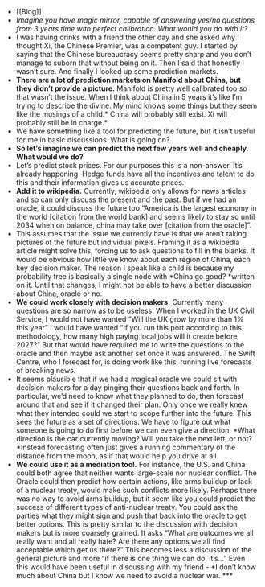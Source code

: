 - [[Blog]]
- *Imagine you have magic mirror, capable of answering yes/no questions from 3 years time with perfect calibration. What would you do with it?*
- I was having drinks with a friend the other day and she asked why I thought Xi, the Chinese Premier, was a competent guy. I started by saying that the Chinese bureaucracy seems pretty sharp and you don’t manage to suborn that without being on it. Then I said that honestly I wasn’t sure. And finally I looked up some prediction markets.
- **There are a lot of prediction markets on Manifold about China, but they didn’t provide a picture.** Manifold is pretty well calibrated too so that wasn’t the issue. When I think about China in 5 years it’s like I’m trying to describe the divine. My mind knows some things but they seem like the musings of a child.* China will probably still exist. Xi will probably still be in charge.*
- We have something like a tool for predicting the future, but it isn’t useful for me in basic discussions. What is going on?
- **So let’s imagine we can predict the next few years well and cheaply. What would we do?**
- Let’s predict stock prices. For our purposes this is a non-answer. It’s already happening. Hedge funds have all the incentives and talent to do this and their information gives us accurate prices.
- **Add it to wikipedia.** Currently, wikipedia only allows for news articles and so can only discuss the present and the past. But if we had an oracle, it could discuss the future too “America is the largest economy in the world [citation from the world bank] and seems likely to stay so until 2034 when on balance, china may take over [citation from the oracle]”.
- This assumes that the issue we currently have is that we aren’t taking pictures of the future but individual pixels. Framing it as a wikipedia article might solve this, forcing us to ask questions to fill in the blanks. It would be obvious how little we know about each region of China, each key decision maker. The reason I speak like a child is because my probability tree is basically a single node with *China go good? *written on it. Until that changes, I might not be able to have a better discussion about China, oracle or no.
- **We could work closely with decision makers.** Currently many questions are so narrow as to be useless. When I worked in the UK Civil Service, I would not have wanted “Will the UK grow by more than 1% this year” I would have wanted “If you run this port according to this methodology, how many high paying local jobs will it create before 2027?” But that would have required me to write the questions to the oracle and then maybe ask another set once it was answered. The Swift Centre, who I forecast for, is doing work like this, running live forecasts of breaking news.
- It seems plausible that if we had a magical oracle we could sit with decision makers for a day pinging their questions back and forth. In particular, we’d need to know what they planned to do, then forecast around that and see if it changed their plan. Only once we really knew what they intended could we start to scope further into the future. This sees the future as a set of directions. We have to figure out what someone is going to do first before we can even give a direction. *What direction is the car currently moving? Will you take the next left, or not? *Instead forecasting often just gives a running commentary of the distance from the moon, as if that would help you drive at all.
- **We could use it as a mediation tool.** For instance, the U.S. and China could both agree that neither wants large-scale nor nuclear conflict. The Oracle could then predict how certain actions, like arms buildup or lack of a nuclear treaty, would make such conflicts more likely. Perhaps there was no way to avoid arms buildup, but it seem like you could predict the success of different types of anti-nuclear treaty. You could ask the parties what they might sign and push that back into the oracle to get better options.
  This is pretty similar to the discussion with decision makers but is more coarsely grained. It asks “What are outcomes we all really want and all really hate? Are there any options we all find acceptable which get us there?” This becomes less a discussion of the general picture and more “if there is one thing we can do, it’s…” Even this would have been useful in discussing with my friend - *I don’t know much about China but I know we need to avoid a nuclear war. ***